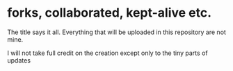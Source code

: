 # forks, collaborated, kept-alive etc.
The title says it all.
Everything that will be uploaded in this repository are not mine.

I will not take full credit on the creation except only to the tiny parts of updates
